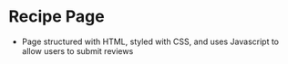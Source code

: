 # Recipe Page

- Page structured with HTML, styled with CSS, and uses Javascript to allow users to submit reviews
